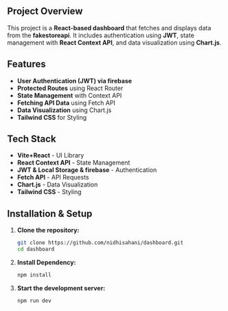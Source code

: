 ## Project Overview
This project is a **React-based dashboard** that fetches and displays data from the **fakestoreapi**. It includes authentication using **JWT**, state management with **React Context API**, and data visualization using **Chart.js**.

## Features
- **User Authentication (JWT) via firebase**  
- **Protected Routes** using React Router
- **State Management** with Context API
- **Fetching API Data** using Fetch API
- **Data Visualization** using Chart.js
- **Tailwind CSS** for Styling

## Tech Stack
- **Vite+React** - UI Library
- **React Context API** - State Management
- **JWT & Local Storage & firebase** - Authentication 
- **Fetch API** - API Requests
- **Chart.js** - Data Visualization
- **Tailwind CSS** - Styling


## Installation & Setup
1. **Clone the repository:**
   ```bash
   git clone https://github.com/nidhisahani/dashboard.git
   cd dashboard

2. **Install Dependency:**
   ```bash
   npm install

3. **Start the development server:**
   ```bash
   npm run dev

